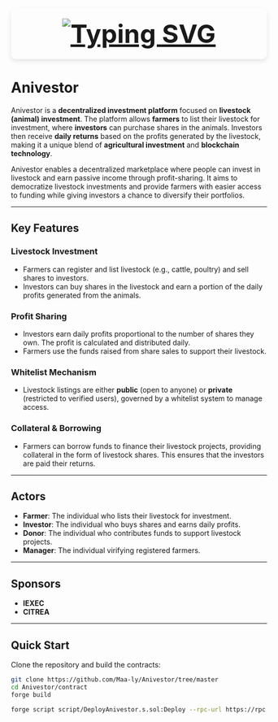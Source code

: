 


<div style="text-align: center; font-size: 50px; font-weight: bold; color: #80F75A; background-color: #FFE9F800; padding: 20px; border-radius: 10px; box-shadow: 0 4px 10px rgba(0,0,0,0.1);">
  <a href="https://git.io/typing-svg">
    <img src="https://readme-typing-svg.herokuapp.com?font=Fira+Code&weight=900&size=39&pause=1000&color=80F75A&background=FFE9F800&center=true&width=435&lines=ANIVESTOR" alt="Typing SVG" />
  </a>
</div>



# **Anivestor**

Anivestor is a **decentralized investment platform** focused on **livestock (animal) investment**. The platform allows **farmers** to list their livestock for investment, where **investors** can purchase shares in the animals. Investors then receive **daily returns** based on the profits generated by the livestock, making it a unique blend of **agricultural investment** and **blockchain technology**.

Anivestor enables a decentralized marketplace where people can invest in livestock and earn passive income through profit-sharing. It aims to democratize livestock investments and provide farmers with easier access to funding while giving investors a chance to diversify their portfolios.

---

## **Key Features**

### **Livestock Investment**
- Farmers can register and list livestock (e.g., cattle, poultry) and sell shares to investors.
- Investors can buy shares in the livestock and earn a portion of the daily profits generated from the animals.

### **Profit Sharing**
- Investors earn daily profits proportional to the number of shares they own. The profit is calculated and distributed daily.
- Farmers use the funds raised from share sales to support their livestock.

### **Whitelist Mechanism**
- Livestock listings are either **public** (open to anyone) or **private** (restricted to verified users), governed by a whitelist system to manage access.

### **Collateral & Borrowing**
- Farmers can borrow funds to finance their livestock projects, providing collateral in the form of livestock shares. This ensures that the investors are paid their returns.

---

## **Actors**
- **Farmer**: The individual who lists their livestock for investment.
- **Investor**: The individual who buys shares and earns daily profits.
- **Donor**: The individual who contributes funds to support livestock projects.
- **Manager**: The individual virifying registered farmers.

---

## **Sponsors**
- **IEXEC**
- **CITREA**

---

## **Quick Start**

Clone the repository and build the contracts:

```bash
git clone https://github.com/Maa-ly/Anivestor/tree/master
cd Anivestor/contract
forge build
```

```bash
forge script script/DeployAnivestor.s.sol:Deploy --rpc-url https://rpc.testnet.citrea.xyz/ --private-key PRIVATE_KEY --broadcast
```

